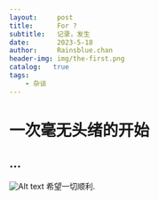 ```yaml
---
layout:     post
title:      For ?
subtitle:   记录，发生
date:       2023-5-18
author:     Rainsblue.chan
header-img: img/the-first.png
catalog:   true
tags:
    - 杂谈
---
```

# 一次毫无头绪的开始
## ...
![Alt text](../img/74d4f63e310130e9fd.gif)
希望一切顺利.